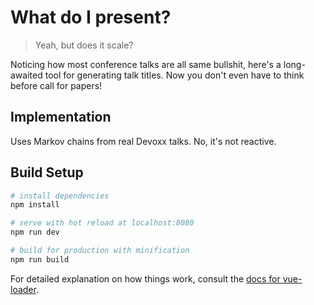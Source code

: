 # What do I present?

> Yeah, but does it scale?

Noticing how most conference talks are all same bullshit, here's a long-awaited tool for generating talk titles.
Now you don't even have to think before call for papers! 

## Implementation

Uses Markov chains from real Devoxx talks. No, it's not reactive.

## Build Setup

``` bash
# install dependencies
npm install

# serve with hot reload at localhost:8080
npm run dev

# build for production with minification
npm run build
```
For detailed explanation on how things work, consult the [docs for vue-loader](http://vuejs.github.io/vue-loader).
